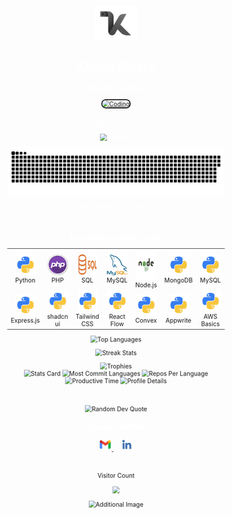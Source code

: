 <p align="center">
    <a href="https://github.com/khushdiyora" target="_blank">
        <img alt="logo" width="100" height="auto" src="assets/khush.png" />
    </a>
</p>
<h1 align="center" style="color: white;">Khush Diyora</h1>
<h3 align="center" style="color: white;">Computer Engineer</h3>

<p align="center">
    <a href="#" target="_blank">
        <img alt="Coding" width="300" height="auto" src="assets/khush.gif" style="border-radius: 15px; border: 2px solid #000;" />
    </a>
</p>

<h3 align="center" style="color: white;">My Interests</h3>
<p align="center" style="color: white;">
    <img src="https://readme-typing-svg.demolab.com/?lines=Artificial%20Intelligence;Machine%20Learning;Deep%20Learning;FrontEnd%20Development;Data%20Science;Computer%20Vision&font=Fira%20Code&center=true&width=380&height=50&duration=1000&pause=1000&color=#6A5ACD" alt="Interests">
</p>

<p align="center" style="color: white;">
  <a href="https://github.com/khushdiyora">
    <img src="assets/contributions.svg" />
  </a>
</p>

<p align="center" style="color: white;">Currently working on - Private Projects</p>
<p align="center" style="color: white;">Currently learning - Artificial Intelligence and Machine Learning</p>

<h3 align="center" style="color: white;">Languages in which I work</h3>
<p align="center">
   <table>
  <tr>
    <td align="center" width="96">
      <img src="assets/python.png" width="48" height="48" alt="Python" />
      <br>Python
    </td>
    <td align="center" width="96">
      <img src="assets/php-icon-2048x2048-zjxns1zh.png" width="48" height="48" alt="PHP" />
      <br>PHP
    </td>
    <td align="center" width="96">
      <img src="assets/Sql_data_base_with_logo.png" width="48" height="48" alt="SQL" />
      <br>SQL
    </td>
    <td align="center" width="96">
      <img src="assets/mysql.png" width="48" height="48" alt="MySQL" />
      <br>MySQL
    </td>
    <td align="center" width="96">
      <img src="assets/nodejs.png" width="48" height="70" alt="Node.js" />
      <br>Node.js
    </td>
    <td align="center" width="96">
      <img src="assets/python.png" width="48" height="48" alt="MongoDB" />
      <br>MongoDB
    </td>
    <td align="center" width="96">
      <img src="assets/python.png" width="48" height="48" alt="MySQL" />
      <br>MySQL
    </td>
  </tr>
  <tr>
    <td align="center" width="96">
      <img src="assets/python.png" width="48" height="48" alt="Express.js" />
      <br>Express.js
    </td>
    <td align="center" width="96">
      <img src="assets/python.png" width="48" height="48" alt="shadcn ui" />
      <br>shadcn ui
    </td>
    <td align="center" width="96">
      <img src="assets/python.png" width="48" height="48" alt="Tailwind CSS" />
      <br>Tailwind CSS
    </td>
    <td align="center" width="96">
      <img src="assets/python.png" width="48" height="48" alt="React Flow" />
      <br>React Flow
    </td>
    <td align="center" width="96">
      <img src="assets/python.png" width="48" height="48" alt="Convex" />
      <br>Convex
    </td>
    <td align="center" width="96">
      <img src="assets/python.png" width="48" height="48" alt="Appwrite" />
      <br>Appwrite
    </td>
    <td align="center" width="96">
      <img src="assets/python.png" width="48" height="48" alt="AWS" />
      <br>AWS Basics
    </td>
  </tr>
</table>

</p>

<p align="center">
    <img src="https://github-readme-stats.vercel.app/api/top-langs?username=khushdiyora&hide_border=true&no-bg=true&no-frame=true&layout=compact&theme=transparent&hide=html,css,pug" alt="Top Languages" />
</p>
<p align="center">
    <img src="https://github-readme-streak-stats.herokuapp.com/?user=khushdiyora&hide_border=true&theme=transparent" alt="Streak Stats" />
</p>

<div align="center">
    <img src="https://github-profile-trophy.vercel.app/?username=khushdiyora&no-bg=true&no-frame=true&title=-Reviews,-PullRequest&row=2&column=3" alt="Trophies" />
</div>

<div align="center">
    <img src="https://github-profile-summary-cards.vercel.app/api/cards/stats?username=khushdiyora&theme=transparent" height="180em" alt="Stats Card" />
    <img src="http://github-profile-summary-cards.vercel.app/api/cards/most-commit-language?username=khushdiyora&theme=transparent&exclude=CSS,Jupyter%20Notebook" height="180em" alt="Most Commit Languages" />
    <img src="http://github-profile-summary-cards.vercel.app/api/cards/repos-per-language?username=khushdiyora&theme=transparent&exclude=CSS,Jupyter%20Notebook" height="180em" alt="Repos Per Language" />
    <img src="http://github-profile-summary-cards.vercel.app/api/cards/productive-time?username=khushdiyora&theme=transparent&utcOffset=5.30" height="180em" alt="Productive Time" />
    <img src="https://github-profile-summary-cards.vercel.app/api/cards/profile-details?username=khushdiyora&theme=transparent" height="180em" alt="Profile Details" />
</div>
<br>
<br>
<p align="center">
    <img src="https://quotes-github-readme.vercel.app/api?type=horizontal&theme=transparent" alt="Random Dev Quote" />
</p>

<h3 align="center" style="color: white;">Connect with Me</h3>
<p align="center">
    <a href="mailto:khushdiyora55@gmail.com" target="_blank">
        <img src="assets/gmail.png" alt="Gmail" height="30" width="30" style="border-radius: 50%;" />
    </a>&nbsp;&nbsp;&nbsp;
    <a href="https://linkedin.com/in/khushdiyora/" target="_blank">
        <img src="assets/linkedin.png" alt="LinkedIn" height="30" width="30" style="border-radius: 50%;" />
    </a>
</p>

<br>
<p align="center"> 
Visitor Count<br>
    <br>
  <img src="https://profile-counter.glitch.me/khushdiyora/count.svg"/>
<p align="center">
    <img src="https://github.com/user-attachments/assets/bdcbaae8-8fe2-43cf-8047-4cec63f94f98" alt="Additional Image" />
</p>
